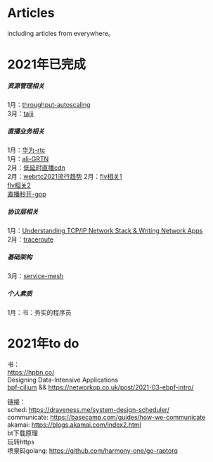 # Articles  
  
including articles from everywhere。

# 2021年已完成

##### 资源管理相关

1月：[throughput-autoscaling](https://engineering.fb.com/2020/09/14/networking-traffic/throughput-autoscaling/)  
3月：[taiji](https://draveness.me/papers-taiji/)

##### 直播业务相关    
1月：[华为-rtc](https://mp.weixin.qq.com/s/YQjHqAYlZTwwIdIhRB5Cfg)   
1月：[ali-GRTN](https://developer.aliyun.com/article/778264?utm_content=g_1000205299&comefrom=https://blogread.cn/news/)  
2月：[低延时直播cdn](https://developer.aliyun.com/article/657895?spm=a2c6h.12873581.0.0.6d1a29f01tXxZy&groupCode=edgecomputing)  
2月：[webrtc2021流行趋势](https://mp.weixin.qq.com/s/GGorNudXw7vSsgO-DVwSLw) 
2月：[flv相关1](https://www.trickyedecay.me/2019/03/17/how-to-setup-an-live-server-with-nginx-base-on-http-flv/)   
     [flv相关2](https://cloud.tencent.com/developer/article/1619672)  
     [直播秒开-gop](https://www.jianshu.com/p/b658e1f65a2a)

##### 协议层相关   
1月：[Understanding TCP/IP Network Stack & Writing Network Apps](https://www.cubrid.org/index.php?mid=blog&page=2&document_srl=3826497)  
2月：[traceroute](https://www.freebuf.com/articles/network/118221.html)  

##### 基础架构 
3月：[service-mesh](https://philcalcado.com/2017/08/03/pattern_service_mesh.html)  

##### 个人素质  
1月：书：务实的程序员

# 2021年to do
书：  
https://hpbn.co/   
Designing Data-Intensive Applications  
[bpf-cilium](https://github.com/cilium/cilium) && https://networkop.co.uk/post/2021-03-ebpf-intro/

链接：  
sched: https://draveness.me/system-design-scheduler/          
communicate: https://basecamp.com/guides/how-we-communicate     
akamai: https://blogs.akamai.com/index2.html  
bt下载原理  
玩转https  
喷泉码golang: https://github.com/harmony-one/go-raptorq
